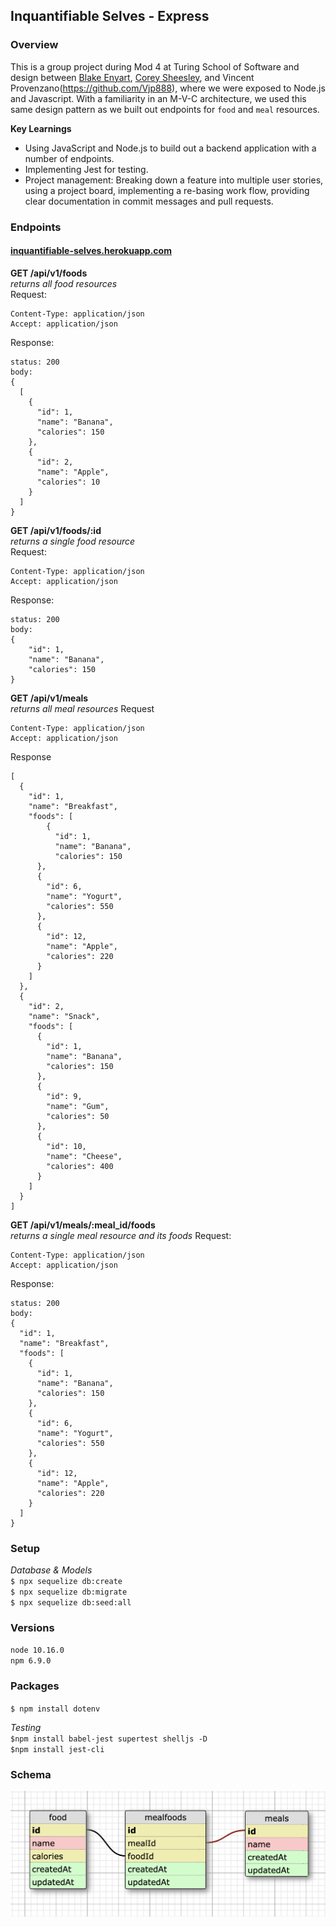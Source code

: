 ## Inquantifiable Selves - Express

### Overview
This is a group project during Mod 4 at Turing School of Software and design between [Blake Enyart](https://github.com/blake-enyart), [Corey Sheesley](https://github.com/CSheesley), and Vincent Provenzano(https://github.com/Vjp888), where we were exposed to Node.js and Javascript. With a familiarity in an M-V-C architecture, we used this same design pattern as we built out endpoints for `food` and `meal` resources.

**Key Learnings**
* Using JavaScript and Node.js to build out a backend application with a number of endpoints.
* Implementing Jest for testing.
* Project management: Breaking down a feature into multiple user stories, using a project board, implementing a re-basing work flow, providing clear documentation in commit messages and pull requests.

### Endpoints  
#### [inquantifiable-selves.herokuapp.com](inquantifiable-selves.herokuapp.com)

**GET /api/v1/foods**  
*returns all food resources*  
Request:
```
Content-Type: application/json
Accept: application/json
```
Response:
```
status: 200
body:
{
  [
    {
      "id": 1,
      "name": "Banana",
      "calories": 150
    },
    {
      "id": 2,
      "name": "Apple",
      "calories": 10
    }
  ]
}
```

**GET /api/v1/foods/:id**  
*returns a single food resource*  
Request:
```
Content-Type: application/json
Accept: application/json
```
Response:
```
status: 200
body:
{
    "id": 1,
    "name": "Banana",
    "calories": 150
}
```

**GET /api/v1/meals**  
*returns all meal resources*
Request
```
Content-Type: application/json
Accept: application/json
```
Response
```
[
  {
    "id": 1,
    "name": "Breakfast",
    "foods": [
        {
          "id": 1,
          "name": "Banana",
          "calories": 150
      },
      {
        "id": 6,
        "name": "Yogurt",
        "calories": 550
      },
      {
        "id": 12,
        "name": "Apple",
        "calories": 220
      }
    ]
  },
  {
    "id": 2,
    "name": "Snack",
    "foods": [
      {
        "id": 1,
        "name": "Banana",
        "calories": 150
      },
      {
        "id": 9,
        "name": "Gum",
        "calories": 50
      },
      {
        "id": 10,
        "name": "Cheese",
        "calories": 400
      }
    ]
  }
]
```

**GET /api/v1/meals/:meal_id/foods**  
*returns a single meal resource and its foods*
Request:
```
Content-Type: application/json
Accept: application/json
```
Response:
```
status: 200
body:
{
  "id": 1,
  "name": "Breakfast",
  "foods": [
    {
      "id": 1,
      "name": "Banana",
      "calories": 150
    },
    {
      "id": 6,
      "name": "Yogurt",
      "calories": 550
    },
    {
      "id": 12,
      "name": "Apple",
      "calories": 220
    }
  ]
}
```

### Setup
*Database & Models*  
`$ npx sequelize db:create`  
`$ npx sequelize db:migrate`  
`$ npx sequelize db:seed:all`

### Versions
`node 10.16.0`  
`npm 6.9.0`  

### Packages
`$ npm install dotenv`  

*Testing*  
`$npm install babel-jest supertest shelljs -D`  
`$npm install jest-cli`   

### Schema
![schema](schema.png)
